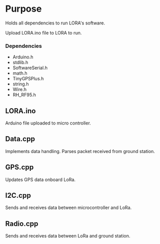 # Purpose
Holds all dependencies to run LORA's software.

Upload LORA.ino file to LORA to run.

### Dependencies
- Arduino.h
- stdlib.h
- SoftwareSerial.h
- math.h
- TinyGPSPlus.h
- string.h
- Wire.h
- RH_RF95.h

## LORA.ino
Arduino file uploaded to micro controller.

## Data.cpp
Implements data handling. Parses packet received from ground station.

## GPS.cpp
Updates GPS data onboard LoRa.

## I2C.cpp
Sends and receives data between microcontroller and LoRa.

## Radio.cpp
Sends and receives data between LoRa and ground station.